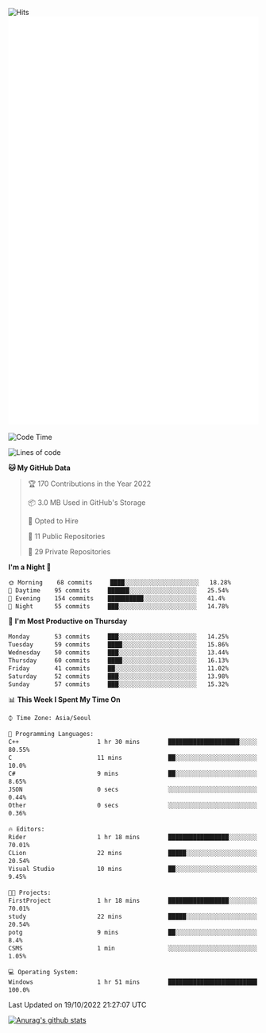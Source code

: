 ![Hits](https://hits.seeyoufarm.com/api/count/incr/badge.svg?url=https%3A%2F%2Fgithub.com%2Fkokose1234&count_bg=%2379C83D&title_bg=%23555555&icon=apple.svg&icon_color=%23E7E7E7&title=hits&edge_flat=false)
<br/>
![Metrics](https://github.com/kokose1234/kokose1234/blob/main/github-metrics.svg)

<!--START_SECTION:waka-->
![Code Time](http://img.shields.io/badge/Code%20Time-701%20hrs%2017%20mins-blue)

![Lines of code](https://img.shields.io/badge/From%20Hello%20World%20I%27ve%20Written-901%20Thousand%20lines%20of%20code-blue)

**🐱 My GitHub Data** 

> 🏆 170 Contributions in the Year 2022
 > 
> 📦 3.0 MB Used in GitHub's Storage 
 > 
> 💼 Opted to Hire
 > 
> 📜 11 Public Repositories 
 > 
> 🔑 29 Private Repositories  
 > 
**I'm a Night 🦉** 

```text
🌞 Morning    68 commits     ████░░░░░░░░░░░░░░░░░░░░░   18.28% 
🌆 Daytime    95 commits     ██████░░░░░░░░░░░░░░░░░░░   25.54% 
🌃 Evening    154 commits    ██████████░░░░░░░░░░░░░░░   41.4% 
🌙 Night      55 commits     ███░░░░░░░░░░░░░░░░░░░░░░   14.78%

```
📅 **I'm Most Productive on Thursday** 

```text
Monday       53 commits     ███░░░░░░░░░░░░░░░░░░░░░░   14.25% 
Tuesday      59 commits     ████░░░░░░░░░░░░░░░░░░░░░   15.86% 
Wednesday    50 commits     ███░░░░░░░░░░░░░░░░░░░░░░   13.44% 
Thursday     60 commits     ████░░░░░░░░░░░░░░░░░░░░░   16.13% 
Friday       41 commits     ██░░░░░░░░░░░░░░░░░░░░░░░   11.02% 
Saturday     52 commits     ███░░░░░░░░░░░░░░░░░░░░░░   13.98% 
Sunday       57 commits     ███░░░░░░░░░░░░░░░░░░░░░░   15.32%

```


📊 **This Week I Spent My Time On** 

```text
⌚︎ Time Zone: Asia/Seoul

💬 Programming Languages: 
C++                      1 hr 30 mins        ████████████████████░░░░░   80.55% 
C                        11 mins             ██░░░░░░░░░░░░░░░░░░░░░░░   10.0% 
C#                       9 mins              ██░░░░░░░░░░░░░░░░░░░░░░░   8.65% 
JSON                     0 secs              ░░░░░░░░░░░░░░░░░░░░░░░░░   0.44% 
Other                    0 secs              ░░░░░░░░░░░░░░░░░░░░░░░░░   0.36%

🔥 Editors: 
Rider                    1 hr 18 mins        █████████████████░░░░░░░░   70.01% 
CLion                    22 mins             █████░░░░░░░░░░░░░░░░░░░░   20.54% 
Visual Studio            10 mins             ██░░░░░░░░░░░░░░░░░░░░░░░   9.45%

🐱‍💻 Projects: 
FirstProject             1 hr 18 mins        █████████████████░░░░░░░░   70.01% 
study                    22 mins             █████░░░░░░░░░░░░░░░░░░░░   20.54% 
potg                     9 mins              ██░░░░░░░░░░░░░░░░░░░░░░░   8.4% 
CSMS                     1 min               ░░░░░░░░░░░░░░░░░░░░░░░░░   1.05%

💻 Operating System: 
Windows                  1 hr 51 mins        █████████████████████████   100.0%

```


 Last Updated on 19/10/2022 21:27:07 UTC
<!--END_SECTION:waka-->

[![Anurag's github stats](https://github-readme-stats.vercel.app/api?username=kokose1234&theme=dracula)](https://github.com/anuraghazra/github-readme-stats)



	
